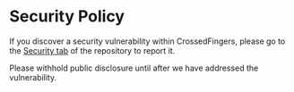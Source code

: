 # Security Policy

If you discover a security vulnerability within CrossedFingers, please go to
the [Security tab](https://github.com/Gashmob/CrossedFingers/security) of the repository to report it.

Please withhold public disclosure until after we have addressed the vulnerability.